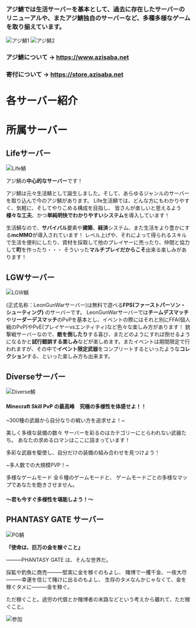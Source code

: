 ### アジ鯖では**生活サーバー**を**基本**として、**過去に存在したサーバーのリニューアル**や、また**アジ鯖独自のサーバー**など、**多種多様**なゲームを取り揃えています。
![アジ鯖1](https://i.azisaba.net/votesites/azisaba_srvs2021-1.png)
![アジ鯖2](https://i.azisaba.net/votesites/azisaba_srvs2021-2.png)

### アジ鯖について → <https://www.azisaba.net>
### 寄付について → <https://store.azisaba.net>

# 各サーバー紹介

# 所属サーバー
## Lifeサーバー

![Life鯖](https://i.azisaba.net/votesites/banner_life-1.png)
 
アジ鯖の**中心的なサーバー**です！

アジ鯖は元々生活鯖として誕生しました。そして、あらゆるジャンルのサーバーを取り込んで今のアジ鯖があります。
Life生活鯖では、どんな方にもわかりやすく、気軽に、そしてやりこめる構成を目指し、
皆さんが楽しいと思えるよう**様々な工夫**、かつ**単純明快でわかりやすいシステム**を導入しています！

生活鯖なので、**サバイバル**要素や**建築**、**経済**システム、また生活をより豊かにする**mcMMO**が導入されています！
レベル上げや、それによって得られるスキルで生活を便利にしたり、資材を採取して他のプレイヤーに売ったり、仲間と協力して**町**を作ったり・・・
そういった**マルチプレイだからこそ**出来る楽しみがあります！
 

## LGWサーバー

![LGW鯖](https://i.azisaba.net/votesites/banner_lgw-2.png)
 
(正式名称：LeonGunWarサーバー)は無料で遊べる**FPS(ファーストパーソン・シューティング)** のサーバーです。
LeonGunWarサーバーでは**チームデスマッチ**や**リーダーデスマッチ**のPvPを基本とし、イベントの際にはそれと別にFFA(個人戦のPvP)やPvE(プレイヤーvsエンティティ)など色々な楽しみ方があります！
銃撃戦サーバーなので、**敵を倒したり**する喜び、またどのようにすれば倒せるようになるかと**試行錯誤する楽しみ**などが楽しめます。またイベントは期間限定で行われますが、その中で**イベント限定武器**をコンプリートするといったような**コレクション**する、といった楽しみ方も出来ます。


## Diverseサーバー

![Diverse鯖](https://i.azisaba.net/votesites/banner_diverse-1.png)

#### Minecraft Skill PvP の最高峰　究極の多様性を体感せよ！！
~300種の武器から自分なりの戦い方を追求せよ！~

 美しく多様な装備の数々
 サーバーを彩るのはカテゴリーにとらわれない武器たち。
 あなたの求めるロマンはここに詰まっています！

 多彩な武器を駆使し、自分だけの装備の組み合わせを見つけよう！

~多人数での大規模PVP！~

多様なゲームモード
全６種のゲームモードと、
ゲームモードごとの多様なマップであなたを飽きさせません。

####  ～君も今すぐ多様性を堪能しよう！～


## PHANTASY GATE サーバー

![PG鯖](https://i.azisaba.net/votesites/banner_pg-1.png)

**『使命は、巨万の金を稼ぐこと』**

―――PHANTASY GATE は、そんな世界だ。

採鉱や釣魚に商売―――堅実に金を稼ぐのもよし、
賭博で一攫千金、一夜大尽―――幸運を信じて賭けに出るのもよし、
生存のタメなんかじゃなくて、金を稼ぐタメに―――金を稼ぐ。

ただ稼ぐこと。過労の代償とか賭博者の末路などという考えから離れて、ただ稼ぐこと。


![参加](https://i.azisaba.net/votesites/direct-connect.png)
